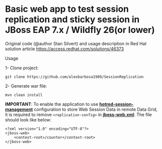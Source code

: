 # Basic web app to test session replication and sticky session in JBoss EAP 7.x / Wildfly 26(or lower)


Original code (@author  Stan Silvert) and usage description in Red Hat solution article https://access.redhat.com/solutions/46373

Usage

1- Clone project:
~~~
git clone https://github.com/alexbarbosa1989/SessionReplication
~~~
2- Generate war file:
~~~
mvn clean install
~~~


**IMPORTANT**: To enable the application to use **[hotrod-session-management](https://access.redhat.com/documentation/en-us/red_hat_jboss_enterprise_application_platform/7.4/html-single/development_guide/index#session-managenemt-via-hotrod)** configuration to store Web Session Data in remote Data Grid, it is required to remove `<replication-config>` in **[jboss-web.xml](https://github.com/alexbarbosa1989/SessionReplication/blob/main/src/main/webapp/WEB-INF/jboss-web.xml)**. The file should look like below:
~~~
<?xml version="1.0" encoding="UTF-8"?>
<jboss-web>
    <context-root>/counter</context-root>
</jboss-web>
~~~
